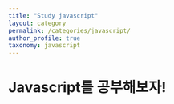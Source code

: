 ```yaml
---
title: "Study javascript"
layout: category
permalink: /categories/javascript/
author_profile: true
taxonomy: javascript
---
```


# Javascript를 공부해보자!